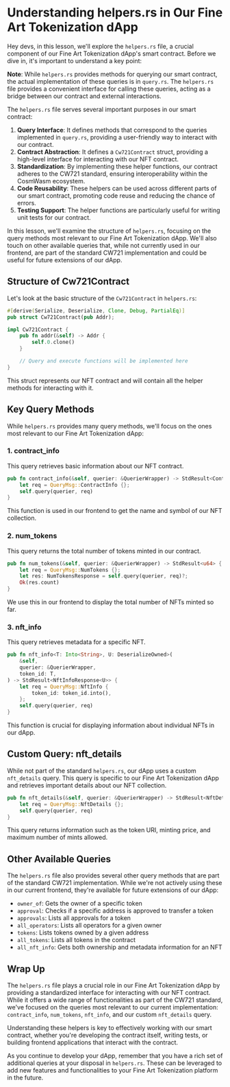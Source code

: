 # Understanding helpers.rs in Our Fine Art Tokenization dApp

Hey devs, in this lesson, we'll explore the `helpers.rs` file, a crucial component of our Fine Art Tokenization dApp's smart contract. Before we dive in, it's important to understand a key point:

**Note**: While `helpers.rs` provides methods for querying our smart contract, the actual implementation of these queries is in `query.rs`. The `helpers.rs` file provides a convenient interface for calling these queries, acting as a bridge between our contract and external interactions.

The `helpers.rs` file serves several important purposes in our smart contract:

1. **Query Interface**: It defines methods that correspond to the queries implemented in `query.rs`, providing a user-friendly way to interact with our contract.
2. **Contract Abstraction**: It defines a `Cw721Contract` struct, providing a high-level interface for interacting with our NFT contract.
3. **Standardization**: By implementing these helper functions, our contract adheres to the CW721 standard, ensuring interoperability within the CosmWasm ecosystem.
4. **Code Reusability**: These helpers can be used across different parts of our smart contract, promoting code reuse and reducing the chance of errors.
5. **Testing Support**: The helper functions are particularly useful for writing unit tests for our contract.

In this lesson, we'll examine the structure of `helpers.rs`, focusing on the query methods most relevant to our Fine Art Tokenization dApp. We'll also touch on other available queries that, while not currently used in our frontend, are part of the standard CW721 implementation and could be useful for future extensions of our dApp.

## Structure of Cw721Contract

Let's look at the basic structure of the `Cw721Contract` in `helpers.rs`:

```rust
#[derive(Serialize, Deserialize, Clone, Debug, PartialEq)]
pub struct Cw721Contract(pub Addr);

impl Cw721Contract {
    pub fn addr(&self) -> Addr {
        self.0.clone()
    }

    // Query and execute functions will be implemented here
}

```

This struct represents our NFT contract and will contain all the helper methods for interacting with it.

## Key Query Methods

While `helpers.rs` provides many query methods, we'll focus on the ones most relevant to our Fine Art Tokenization dApp:

### 1. contract_info

This query retrieves basic information about our NFT contract.

```rust
pub fn contract_info(&self, querier: &QuerierWrapper) -> StdResult<ContractInfoResponse> {
    let req = QueryMsg::ContractInfo {};
    self.query(querier, req)
}

```

This function is used in our frontend to get the name and symbol of our NFT collection.

### 2. num_tokens

This query returns the total number of tokens minted in our contract.

```rust
pub fn num_tokens(&self, querier: &QuerierWrapper) -> StdResult<u64> {
    let req = QueryMsg::NumTokens {};
    let res: NumTokensResponse = self.query(querier, req)?;
    Ok(res.count)
}

```

We use this in our frontend to display the total number of NFTs minted so far.

### 3. nft_info

This query retrieves metadata for a specific NFT.

```rust
pub fn nft_info<T: Into<String>, U: DeserializeOwned>(
    &self,
    querier: &QuerierWrapper,
    token_id: T,
) -> StdResult<NftInfoResponse<U>> {
    let req = QueryMsg::NftInfo {
        token_id: token_id.into(),
    };
    self.query(querier, req)
}

```

This function is crucial for displaying information about individual NFTs in our dApp.

## Custom Query: nft_details

While not part of the standard `helpers.rs`, our dApp uses a custom `nft_details` query. This query is specific to our Fine Art Tokenization dApp and retrieves important details about our NFT collection.

```rust
pub fn nft_details(&self, querier: &QuerierWrapper) -> StdResult<NftDetailsResponse> {
    let req = QueryMsg::NftDetails {};
    self.query(querier, req)
}

```

This query returns information such as the token URI, minting price, and maximum number of mints allowed.

## Other Available Queries

The `helpers.rs` file also provides several other query methods that are part of the standard CW721 implementation. While we're not actively using these in our current frontend, they're available for future extensions of our dApp:

- `owner_of`: Gets the owner of a specific token
- `approval`: Checks if a specific address is approved to transfer a token
- `approvals`: Lists all approvals for a token
- `all_operators`: Lists all operators for a given owner
- `tokens`: Lists tokens owned by a given address
- `all_tokens`: Lists all tokens in the contract
- `all_nft_info`: Gets both ownership and metadata information for an NFT

## Wrap Up

The `helpers.rs` file plays a crucial role in our Fine Art Tokenization dApp by providing a standardized interface for interacting with our NFT contract. While it offers a wide range of functionalities as part of the CW721 standard, we've focused on the queries most relevant to our current implementation: `contract_info`, `num_tokens`, `nft_info`, and our custom `nft_details` query.

Understanding these helpers is key to effectively working with our smart contract, whether you're developing the contract itself, writing tests, or building frontend applications that interact with the contract.

As you continue to develop your dApp, remember that you have a rich set of additional queries at your disposal in `helpers.rs`. These can be leveraged to add new features and functionalities to your Fine Art Tokenization platform in the future.